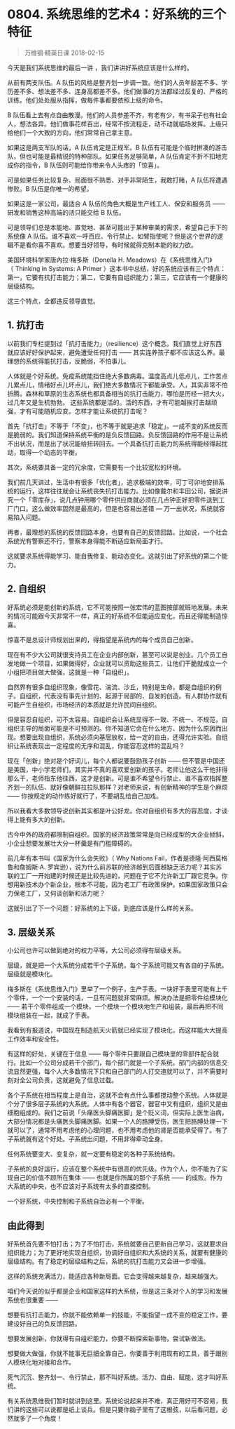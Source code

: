 # 0804. 系统思维的艺术4：好系统的三个特征
> 万维钢·精英日课
2018-02-15

今天是我们系统思维的最后一讲 ，我们讲讲好系统应该是什么样的。

从前有两支队伍。A 队伍的风格是整齐划一步调一致。他们的人员年龄差不多、学历差不多、想法差不多、连身高都差不多。他们做事的方法都经过反复的、严格的训练。他们处处服从指挥，做每件事都要依照上级的命令。

B 队伍看上去有点自由散漫。他们的人员参差不齐，有老有少，有书呆子也有社会人，想法各异。他们做事花样百出，经常不按流程走，动不动就临场发挥。上级只给他们一个大致的方向，他们常常自己拿主意。

如果这是两支军队的话，A 队伍肯定是正规军。B 队伍有可能是个临时拼凑的游击队，但也可能是最精锐的特种部队。如果任务足够简单，A 队伍肯定不折不扣地完成你的指令，B 队伍则可能给你带来令人头疼的「惊喜」。

可是如果任务比较复杂、局面很不熟悉、对手非常陌生，我敢打赌，A 队伍将遭遇惨败。B 队伍是你唯一的希望。

如果这是一家公司，最适合 A 队伍的角色大概是生产线工人、保安和服务员 —— 研发和销售这种高端的活只能交给 B 队伍。

可是领导们总是本能地、直觉地、甚至可能出于某种审美的需求，希望自己手下的系统像 A 队伍。谁不喜欢一呼百应、令行禁止、如臂指使呢？但是这个世界的逻辑不是看你喜不喜欢。想要当好领导，有时候就得克制本能的权力欲。

美国环境科学家唐內拉‧梅多斯（Donella H. Meadows）在《系统思维入门》（ Thinking in Systems: A Primer ）这本书中总结，好的系统应该有三个特点：第一，它要有抗打击能力；第二，它要有自组织能力；第三，它应该有一个健康的层级结构。

这三个特点，全都违反领导直觉。

## 1. 抗打击
以前我们专栏提到过「抗打击能力」（resilience）这个概念。我们直觉上好东西就应该好好保护起来，避免遭受任何打击 —— 其实连养孩子都不应该这么养。最理想的系统得能抗打击，反脆弱，不怕事儿。

人体就是个好系统。免疫系统能挡住绝大多数病毒。温度高点儿低点儿，工作苦点儿累点儿，情绪好点儿坏点儿，我们绝大多数情况下都能承受。人，其实非常不怕折腾。森林和草原的生态系统也都具备相当的抗打击能力，哪怕是历经一把大火，过几年又是生机勃勃。
这些系统都是活的。活的东西，才有可能越挨打击越顽强，才有可能随机应变。怎样才能让系统抗打击呢？

首先「抗打击」不等于「不变」，也不等于就是追求「稳定」。一成不变的系统反而是脆弱的。我们知道保持系统平衡的是负反馈回路。负反馈回路的作用不是让系统不出状况，而是出了状况能给扭转回去。一个具备抗打击能力的系统得能经得起扰动，取得一个动态的平衡。

其次，系统要具备一定的冗余度，它需要有一个比较宽松的环境。

我们前几天讲过，生活中有很多「优化者」，追求极端的效率，可丁可卯地安排系统的运行，这样往往就会让系统丧失抗打击能力。比如像戴尔和丰田公司，据说讲究一个「零库存」，说几点钟用哪个零件供应商就必须在几点钟正好把零件送到工厂门口。这么做效率固然是最高的，但是也容易出差错 — 万一出状况，系统就容易陷入问题。

再者，最理想的系统的反馈回路本身，也要有自己的反馈回路。比如说，一个社会系统光有警察还不行，警察本身得能不断适应新局面才行。

这就要求系统得能学习、能自我修复、能动态变化。这就引出了好系统的第二个能力。

## 2. 自组织
好系统必须是能创新的系统，它不可能按照一张宏伟的蓝图按部就班地发展。未来的情况可能跟今天非常不一样，真正的好系统不但能适应变化，而且还得能制造惊喜。

惊喜不是总设计师规划出来的，得指望是系统内的每个成员自己创新。

现在有不少大公司就很支持员工在企业内部创新，甚至可以说是创业。几个员工自发地做一个项目，如果做得好，企业就可以资助这些员工，让他们干脆就成立一个小组把项目做大做强，这就是一种「自组织」。

自然界有很多自组织现象，像雪花、湍流、沙丘，特别是生命，都是自组织的例子。自组织，代表没有事先计划的、起源于局部的、自发的创造。有人群协作就有可能产生自组织，市场经济的本质就是允许民间自组织。

但是容忍自组织，可不太容易。自组织会让系统显得不一致、不统一、不规范，自组织主导的局面可能是不可预测的。你不知道它会在什么地方、因为什么原因而出现。想要出现自组织，系统必须向基层放权，给一定的自由，还得允许实验。自组织让系统表现出一定程度的无序和混乱，你能容忍这样的混乱吗？

现在「创新」绝对是个好词儿，每个人都说要鼓励孩子创新 —— 但不管是中国还是美国，中小学老师们，其实并不真的喜欢爱创新的孩子。老师让他这么干他非得那么干，老师指东他往西，这才是创新。可是谁不希望令行禁止、谁不喜欢指挥整齐划一的队伍、就好像朝鲜拉拉队那样？对老师来说，有创新精神的学生是个麻烦 —— 你按规定的动作练好就行了，不要胡乱给自己加戏。

所以我看大多数领导说创新其实都是叶公好龙。你对自组织有多大的容忍度，才谈得上能有多大的创新。

古今中外的政府都限制自组织。国家的经济政策常常是向已经成型的大企业倾斜，小企业想要发展壮大分一杯羹是有门槛障碍的。

前几年有本书叫《国家为什么会失败》（ Why Nations Fail，作者是德隆·阿西莫格鲁和詹姆斯·A. 罗宾逊），说为什么前苏联的经济越到后面越缺乏活力呢？其实苏联的工厂一开始建的时候还是比较先进的，问题在于它不允许新工厂跟它竞争。你想用新技术办个新企业，根本不可能，因为老工厂有政策保护。如果国家政策只会力保老工厂，又何谈创新和活力呢？

这就引出了下一个问题：好系统的上下级，到底应该是什么样的关系。

## 3. 层级关系
小公司也许可以做到绝对的权力平等，大公司必须得有层级关系。

层级，就是把一个大系统分成若干个子系统，每个子系统可能又有各自的子系统。层级就是模块化。

梅多斯在《系统思维入门》里举了一个例子，生产手表。一块好手表里可能有上千个零件，一个一个安装的话，一旦有问题就非常麻烦。解决办法是把零件给模块化 —— 若干个零件组成一个模块，一个模块一个模块地生产和组装，最后再把不同模块组装在一起，就成了手表。

我看到有报道说，中国现在制造航天火箭就已经实现了模块化，而这样能大大提高工作效率和安全性。

有这样的好处，关键在于信息 —— 每个零件只要跟自己模块里的零部件配合就行。比如一个公司分成若干个部门，每个部门就是一个子系统。部门内部的信息交流显然更强，每个人大多数情况下只和自己部门的人打交道就可以了，并不需要时刻对全公司负责，这就避免了信息过载。

各个子系统在相当程度上是自治，这就不会有点什么事都搅动整个系统。人体就是个分了很多层子系统的大系统。人体中有各个器官，器官中又有组织，组织又是由细胞组成的。我们之前说「头痛医头脚痛医脚」是个贬义词，但实际上医生治病，大部分情况都是头痛医头脚痛医脚。如果一个人的胳膊受伤，医生把胳膊处理一下就可以了，通常不用考虑他的心理问题，也不用考虑他的肾是否能承受得了。有了子系统就有这个好处。子系统出问题，不用非得牵动全身。

任何系统要变大、变复杂，就一定要有稳定的各种子系统结构。

子系统的良好运行，应该在整个系统中有很高的优先级。作为个人，你不能为了实现自己的价值不顾所在集体 —— 也就是你所属的那个子系统 —— 的成败。作为大系统的中央，也不应该对子系统有太多的直接控制。

一个好系统，中央控制和子系统自治必有一个平衡。

## 由此得到
好系统首先要不怕打击；为了不怕打击，系统就要自己更新自己学习，这就要求自组织能力；为了更好地实现自组织，协调好自组织和大系统的关系，就要有健康的层级结构。有了稳定的层级结构之后，系统的抗打击能力又会进一步增强。

这样的系统充满活力，能适应各种新局面。它会变得越来越复杂，越来越强大。

咱们今天说的似乎都是企业和国家这样的大系统，但是这三条对个人的学习和发展系统也很重要 ——

想要有抗打击能力，你就不能依赖单一的技能，不能指望一成不变的稳定工作，要建设好自己的负反馈回路。

想要发展创新，你就得有自组织能力，你要不断探索新事物，尝试新做法。

想要做大做强，你就不能事无巨细全靠自己，你要善于利用现有的工具，善于跟别人模块化地对接和合作。

死气沉沉、整齐划一、令行禁止，那不叫好系统。活力、自由、赋能，这才叫好系统。

有关系统思维我们暂时就讲到这里。系统论说起来并不难，真正用好可不容易，我们讲的这些可以说都是纸上谈兵。但是只要你脑子里有了这根弦，以后看问题，必然就多了一个角度！



